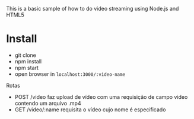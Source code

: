 This is a basic sample of how to do video streaming using Node.js and HTML5

# Install

- git clone
- npm install
- npm start
- open browser in `localhost:3000/:video-name`

Rotas
- POST /video faz upload de vídeo com uma requisição de campo video contendo um arquivo .mp4
- GET /video/:name requisita o vídeo cujo nome é especificado